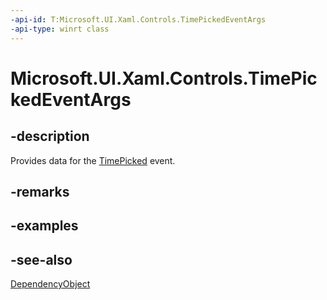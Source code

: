 ```yaml
---
-api-id: T:Microsoft.UI.Xaml.Controls.TimePickedEventArgs
-api-type: winrt class
---
```


<!-- Class syntax.
public class TimePickedEventArgs : Windows.UI.Xaml.DependencyObject, Windows.UI.Xaml.Controls.ITimePickedEventArgs
-->

# Microsoft.UI.Xaml.Controls.TimePickedEventArgs

## -description
Provides data for the [TimePicked](timepickerflyout_timepicked.md) event.

## -remarks

## -examples

## -see-also
[DependencyObject](../microsoft.ui.xaml/dependencyobject.md)
